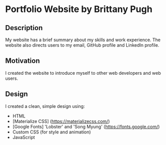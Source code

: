 # Portfolio Website by Brittany Pugh
## Description
My website has a brief summary about my skills and work experience. The website also directs users to my email, GitHub profile and LinkedIn profile.
## Motivation
I created the website to introduce myself to other web developers and web users.
## Design
I created a clean, simple design using: 
- HTML
- [Materialize CSS] (https://materializecss.com/)
- [Google Fonts] 'Lobster' and 'Song Myung' (https://fonts.google.com/)
- Custom CSS (for style and animation)
- JavaScript


